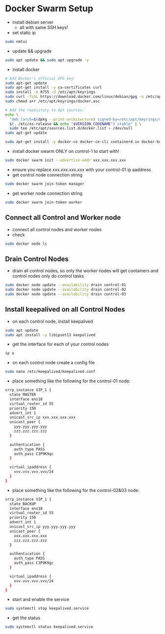 # Docker Swarm Setup

- install debian server
  - all with same SSH keys!
- set static ip
```BASH
sudo nmtui
```
- update && upgrade
```BASH
sudo apt update && sudo apt upgrade -y
```
- install docker
```BASH
# Add Docker's official GPG key:
sudo apt-get update
sudo apt-get install -y ca-certificates curl
sudo install -m 0755 -d /etc/apt/keyrings
sudo curl -fsSL https://download.docker.com/linux/debian/gpg -o /etc/apt/keyrings/docker.asc
sudo chmod a+r /etc/apt/keyrings/docker.asc

# Add the repository to Apt sources:
echo \
  "deb [arch=$(dpkg --print-architecture) signed-by=/etc/apt/keyrings/docker.asc] https://download.docker.com/linux/debian \
  $(. /etc/os-release && echo "$VERSION_CODENAME") stable" | \
  sudo tee /etc/apt/sources.list.d/docker.list > /dev/null
sudo apt-get update

sudo apt-get install -y docker-ce docker-ce-cli containerd.io docker-buildx-plugin docker-compose-plugin
```
- install docker swarm ONLY on control-1 to start with!
```BASH
sudo docker swarm init --advertise-addr xxx.xxx.xxx.xxx
```
  - ensure you replace xxx.xxx.xxx.xxx with your control-01 ip aaddress
- get control node connection string
```BASH
sudo docker swarm join-token manager
```
- get worker node connection string
```BASH
sudo docker swarm join-token worker
```

## Connect all Control and Worker node
- connect all control nodes and worker nodes
- check
```BASH
sudo docker node ls
```

## Drain Control Nodes
- drain all control nodes, so only the worker nodes will get containers and control nodes only do control tasks
```BASH
sudo docker node update --availability drain control-01
sudo docker node update --availability drain control-02
sudo docker node update --availability drain control-03
```

## Install keepalived on all Control Nodes
- on each control node, install keepalived
```BASH
sudo apt update
sudo apt install -y libipset13 keepalived
```
- get the interface for each of your control nodes
```BASH
ip a
```
- on each control node create a config file
```BASH
sudo nano /etc/keepalived/keepalived.conf
```
- place something like the following for the control-01 node:
```BASH
vrrp_instance VIP_1 {
  state MASTER
  interface ens18
  virtual_router_id 55
  priority 150
  advert_int 1
  unicast_src_ip xxx.xxx.xxx.xxx
  unicast_peer {
    yyy.yyy.yyy.yyy
    zzz.zzz.zzz.zzz
  }

  authentication {
    auth_type PASS
    auth_pass C3P9K9gc
  }

  virtual_ipaddress {
    vvv.vvv.vvv.vvv/24
  }
}
```
- place something like the following for the control-02&03 node:
```BASH
vrrp_instance VIP_1 {
  state BACKUP
  interface ens18
  virtual_router_id 55
  priority 150
  advert_int 1
  unicast_src_ip yyy.yyy.yyy.yyy
  unicast_peer {
    xxx.xxx.xxx.xxx
    zzz.zzz.zzz.zzz
  }

  authentication {
    auth_type PASS
    auth_pass C3P9K9gc
  }

  virtual_ipaddress {
    vvv.vvv.vvv.vvv/24
  }
}
```
- start and enable the service
```BASH
sudo systemctl stop keepalived.service
```
- get the status
```BASH
sudo systemctl status keepalived.service
```

